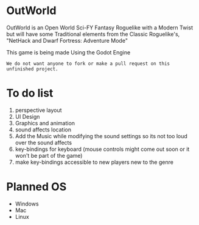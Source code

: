 # OutWorld


OutWorld is an Open World Sci-FY Fantasy Roguelike with a Modern Twist but will have some Traditional elements from the Classic Roguelike's, "NetHack and Dwarf Fortress: Adventure Mode"

This game is being made Using the Godot Engine


``We do not want anyone to fork or make a pull request on this unfinished project.``

# To do list

1. perspective layout
2. UI Design
3. Graphics and animation
4. sound affects location
5. Add the Music while modifying the sound settings so its not too loud over the sound affects
6. key-bindings for keyboard (mouse controls might come out soon or it won't be part of the game)
7. make key-bindings accessible to new players new to the genre


# Planned OS

* Windows
* Mac
* Linux
